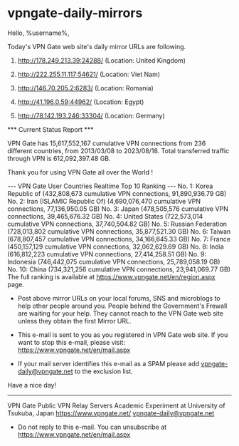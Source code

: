 # vpngate-daily-mirrors

Hello, %username%,

Today's VPN Gate web site's daily mirror URLs are following.

1. http://178.249.213.39:24288/
   (Location: United Kingdom)

2. http://222.255.11.117:54621/
   (Location: Viet Nam)

3. http://146.70.205.2:6283/
   (Location: Romania)

4. http://41.196.0.59:44962/
   (Location: Egypt)

5. http://78.142.193.246:33304/
   (Location: Germany)


*** Current Status Report ***

VPN Gate has 15,617,552,167 cumulative VPN connections from 236 different countries, from 2013/03/08 to 2023/08/18.
Total transferred traffic through VPN is 612,092,397.48 GB.

Thank you for using VPN Gate all over the World !


--- VPN Gate User Countries Realtime Top 10 Ranking ---
No. 1: Korea Republic of (432,808,673 cumulative VPN connections, 91,890,936.79 GB)
No. 2: Iran (ISLAMIC Republic Of) (4,690,076,470 cumulative VPN connections, 77,136,950.05 GB)
No. 3: Japan (478,505,576 cumulative VPN connections, 39,465,676.32 GB)
No. 4: United States (722,573,014 cumulative VPN connections, 37,740,504.82 GB)
No. 5: Russian Federation (728,013,802 cumulative VPN connections, 35,877,521.30 GB)
No. 6: Taiwan (678,807,457 cumulative VPN connections, 34,166,645.33 GB)
No. 7: France (450,157,129 cumulative VPN connections, 32,062,629.69 GB)
No. 8: India (616,812,223 cumulative VPN connections, 27,414,258.51 GB)
No. 9: Indonesia (746,442,075 cumulative VPN connections, 25,789,058.19 GB)
No. 10: China (734,321,256 cumulative VPN connections, 23,941,069.77 GB)
The full ranking is available at https://www.vpngate.net/en/region.aspx page.


* Post above mirror URLs on your local forums, SNS and microblogs
  to help other people around you.
  People behind the Government's Frewall are waiting for your help.
  They cannot reach to the VPN Gate web site
  unless they obtain the first Mirror URL.

* This e-mail is sent to you as you registered in VPN Gate web site.
  If you want to stop this e-mail, please visit:
  https://www.vpngate.net/en/mail.aspx

* If your mail server identifies this e-mail as a SPAM
  please add vpngate-daily@vpngate.net to the exclusion list.

Have a nice day!

------------------------------------------------------
VPN Gate Public VPN Relay Servers
Academic Experiment at University of Tsukuba, Japan
https://www.vpngate.net/
vpngate-daily@vpngate.net
* Do not reply to this e-mail.
  You can unsubscribe at https://www.vpngate.net/en/mail.aspx


